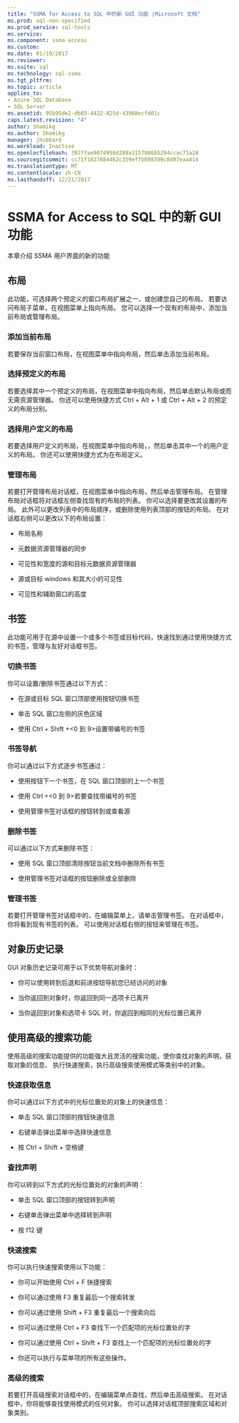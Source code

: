 ```yaml
---
title: "SSMA for Access to SQL 中的新 GUI 功能 |Microsoft 文档"
ms.prod: sql-non-specified
ms.prod_service: sql-tools
ms.service: 
ms.component: ssma-access
ms.custom: 
ms.date: 01/19/2017
ms.reviewer: 
ms.suite: sql
ms.technology: sql-ssma
ms.tgt_pltfrm: 
ms.topic: article
applies_to:
- Azure SQL Database
- SQL Server
ms.assetid: 95b95de2-db05-4422-825d-43968ecfd01c
caps.latest.revision: "4"
author: Shamikg
ms.author: Shamikg
manager: jhubbard
ms.workload: Inactive
ms.openlocfilehash: 392ffae9874950d288a315798685294ccac71a28
ms.sourcegitcommit: cc71f1027884462c359effb898390c8d97eaa414
ms.translationtype: MT
ms.contentlocale: zh-CN
ms.lasthandoff: 12/21/2017
---
```

# <a name="new-gui-features-in-ssma-for-access-to-sql"></a>SSMA for Access to SQL 中的新 GUI 功能
本章介绍 SSMA 用户界面的新的功能  
  
## <a name="layouts"></a>布局  
此功能，可选择两个预定义的窗口布局扩展之一，或创建您自己的布局。 若要访问布局子菜单，在视图菜单上指向布局。 您可以选择一个现有的布局中，添加当前布局或管理布局。  
  
### <a name="add-current-layout"></a>添加当前布局  
若要保存当前窗口布局，在视图菜单中指向布局，然后单击添加当前布局。  
  
### <a name="choose-predefined-layout"></a>选择预定义的布局  
若要选择其中一个预定义的布局，在视图菜单中指向布局，然后单击默认布局或而无需资源管理器。 你还可以使用快捷方式 Ctrl + Alt + 1 或 Ctrl + Alt + 2 的预定义的布局分别。  
  
### <a name="choose-user-defined-layout"></a>选择用户定义的布局  
若要选择用户定义的布局，在视图菜单中指向布局，，然后单击其中一个的用户定义的布局。 你还可以使用快捷方式为在布局定义。  
  
### <a name="manage-layouts"></a>管理布局  
若要打开管理布局对话框，在视图菜单中指向布局，然后单击管理布局。 在管理布局对话框将对话框左侧查找现有的布局的列表。 你可以选择要更改其设置的布局。 此外可以更改列表中的布局顺序，或删除使用列表顶部的按钮的布局。 在对话框右侧可以更改以下的布局设置：  
  
-   布局名称  
  
-   元数据资源管理器的同步  
  
-   可见性和宽度的源和目标元数据资源管理器  
  
-   源或目标 windows 和其大小的可见性  
  
-   可见性和辅助窗口的高度  
  
## <a name="bookmarks"></a>书签  
此功能可用于在源中设置一个或多个书签或目标代码，快速找到通过使用快捷方式的书签，管理与友好对话框书签。  
  
### <a name="toggle-bookmark"></a>切换书签  
你可以设置/删除书签通过以下方式：  
  
-   在源或目标 SQL 窗口顶部使用按钮切换书签  
  
-   单击 SQL 窗口左侧的灰色区域  
  
-   使用 Ctrl + Shift +&lt;0 到 9&gt;设置带编号的书签  
  
### <a name="bookmark-navigation"></a>书签导航  
你可以通过以下方式逐步书签通过：  
  
-   使用按钮下一个书签，在 SQL 窗口顶部的上一个书签  
  
-   使用 Ctrl +&lt;0 到 9&gt;若要查找带编号的书签  
  
-   使用管理书签对话框的按钮转到或查看源  
  
### <a name="removing-bookmark"></a>删除书签  
可以通过以下方式来删除书签：  
  
-   使用 SQL 窗口顶部清除按钮当前文档中删除所有书签  
  
-   使用管理书签对话框的按钮删除或全部删除  
  
### <a name="manage-bookmarks"></a>管理书签  
若要打开管理书签对话框中的，在编辑菜单上，请单击管理书签。 在对话框中，你将看到现有书签的列表。 可以使用对话框右侧的按钮来管理在书签。  
  
## <a name="object-history"></a>对象历史记录  
GUI 对象历史记录可用于以下优势导航对象时：  
  
-   你可以使用转到后退和前进按钮导航您已经访问的对象  
  
-   当你返回到对象时，你返回到同一选项卡已离开  
  
-   当你返回到对象和选项卡 SQL 时，你返回到相同的光标位置已离开  
  
## <a name="advanced-search-capabilities"></a>使用高级的搜索功能  
使用高级的搜索功能提供的功能强大且灵活的搜索功能，使你查找对象的声明，获取对象的信息、 执行快速搜索，执行高级搜索使用模式等类别中的对象。  
  
### <a name="get-quick-information"></a>快速获取信息  
你可以通过以下方式中的光标位置处的对象上的快速信息：  
  
-   单击 SQL 窗口顶部的按钮快速信息  
  
-   右键单击弹出菜单中选择快速信息  
  
-   按 Ctrl + Shift + 空格键  
  
### <a name="find-declaration"></a>查找声明  
你可以转到以下方式的光标位置处的对象的声明：  
  
-   单击 SQL 窗口顶部的按钮转到声明  
  
-   右键单击弹出菜单中选择转到声明  
  
-   按 f12 键  
  
### <a name="quick-search"></a>快速搜索  
你可以执行快速搜索使用以下功能：  
  
-   你可以开始使用 Ctrl + F 快捷搜索  
  
-   你可以通过使用 F3 重复最后一个搜索转发  
  
-   你可以通过使用 Shift + F3 重复最后一个搜索向后  
  
-   你可以通过使用 Ctrl + F3 查找下一个匹配项的光标位置处的字  
  
-   你可以通过使用 Ctrl + Shift + F3 查找上一个匹配项的光标位置处的字  
  
-   你还可以执行与菜单项的所有这些操作。  
  
### <a name="advanced-search"></a>高级的搜索  
若要打开高级搜索对话框中的，在编辑菜单点查找，然后单击高级搜索。 在对话框中，你将能够查找使用模式的任何对象。 你可以选择对话框顶部搜索区域和对象类别。  
  

